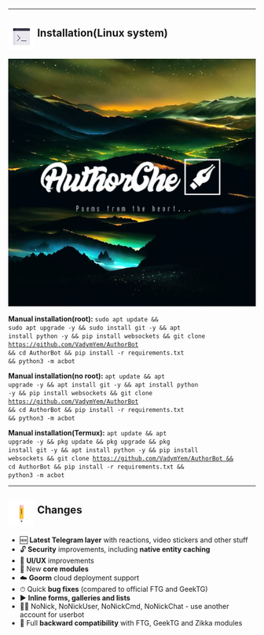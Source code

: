 <hr>
<h2><img src="https://github.com/VadymYem/AuthorBot/blob/main/assets/1326-command-window-line-flat.webp" height="54" align="middle"> Installation(<b>Linux system</b>)</h2>
<img src="https://github.com/VadymYem/AuthorBot/blob/main/assets/logo_1.jpg">

<b>Manual installation(root):</b>
<code>sudo apt update && sudo apt upgrade -y && sudo install git -y && apt install python -y && pip install websockets && git clone https://github.com/VadymYem/AuthorBot && cd AuthorBot && pip install -r requirements.txt && python3 -m acbot</code>


<b>Manual installation(no root):</b>
<code>apt update && apt upgrade -y && apt install git -y && apt install python -y && pip install websockets && git clone https://github.com/VadymYem/AuthorBot && cd AuthorBot && pip install -r requirements.txt && python3 -m acbot</code>

<b>Manual installation(Termux):</b>
<code>apt update && apt upgrade -y && pkg update && pkg upgrade && pkg install git -y && apt install python -y && pip install websockets && git clone https://github.com/VadymYem/AuthorBot && cd AuthorBot && pip install -r requirements.txt && python3 -m acbot</code>


<hr>
<h2><img src = "https://github.com/VadymYem/AuthorBot/blob/main/assets/35-edit-flat.webp" height="54" align="middle"> Changes</h2>

<ul>
	<li>🆕 <b>Latest Telegram layer</b> with reactions, video stickers and other stuff</li>
	<li>🔓 <b>Security</b> improvements, including <b>native entity caching</b></li>
	<li>🎨 <b>UI/UX</b> improvements</li>
	<li>📼 New <b>core modules</b></li>
	<li>☁️ <b>Goorm</b> cloud deployment support</li>
	<li>⏱ Quick <b>bug fixes</b> (compared to official FTG and GeekTG)</li>
	<li>▶️ <b>Inline forms, galleries and lists</b></li>
	<li>👨‍👦 NoNick, NoNickUser, NoNickCmd, NoNickChat - use another account for userbot</li>
	<li>🔁 Full <b>backward compatibility</b> with FTG, GeekTG and Zikka modules</li>
	
		
</ul>



